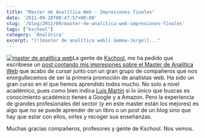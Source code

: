 ```yaml
---
title: "Master de Analítica Web - Impresiones finales"
date: '2011-09-28T08:47:57+00:00'
slug: '/blog/2011/09/master-de-analitica-web-impresiones-finales'
tags: ["kschool"]
category: 'Analítica'
excerpt: "[![master de analítica web]( Gemma-Jorge)]..."
---
```

[![master de analítica web](http://static.squarespace.com/static/5303797ae4b0c6ad9e43f072/5303ce80e4b0400995a883d6/5303cf41e4b0400995a88b7d/1392758593187/Gemma-Jorge.jpg?format=original "Gemma-Jorge")](http://static.squarespace.com/static/5303797ae4b0c6ad9e43f072/5303ce80e4b0400995a883d6/5303cf41e4b0400995a88b7d/1392758593187/Gemma-Jorge.jpg?format=original)La gente de [Kschool](http://static.squarespace.com/static/5303797ae4b0c6ad9e43f072/5303ce80e4b0400995a883d6/5303cf35e4b0400995a88b0c/1392758581676/?format=original "la escuela de los profesionales de Internet"), me ha pedido que escribiese un [post contando mis impresiones sobre el Master de Analítica Web](http://kschool.com/blog/analitica-web/el-master-supero-con-creces-mis-expectativas/ "Impresiones de Jorge Alvarez - analísta web") que acabo de cursar junto con un gran grupo de compañeros que nos enorgullecemos de ser la primera promoción de analistas web. Ha sido un gran curso en el que hemos aprendido todos mucho. No solo a nivel académico, pues como bien indica [Luis Martín](http://static.squarespace.com/static/5303797ae4b0c6ad9e43f072/5303ce80e4b0400995a883d6/5303cf35e4b0400995a88b0c/1392758581676/?format=original) si lo único que buscas es conocimiento académico tienes a Google y a Amazon. Pero la experiencia de grandes profesionales del sector (y en este master están los mejores) es algo que no se puede aprender de un libro o un post de un blog sino que hay que estar con ellos, oirles y recoger sus enseñanzas.

Muchas gracias compañeros, profesores y gente de Kschool. Nos vemos.

